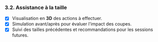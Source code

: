 ### 3.2. Assistance à la taille
- [x] Visualisation en **3D** des actions à effectuer.
- [x] Simulation avant/après pour évaluer l'impact des coupes.
- [x] Suivi des tailles précédentes et recommandations pour les sessions futures.